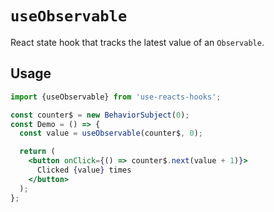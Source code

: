 # `useObservable`

React state hook that tracks the latest value of an `Observable`.


## Usage

```jsx
import {useObservable} from 'use-reacts-hooks';

const counter$ = new BehaviorSubject(0);
const Demo = () => {
  const value = useObservable(counter$, 0);

  return (
    <button onClick={() => counter$.next(value + 1)}>
      Clicked {value} times
    </button>
  );
};
```
